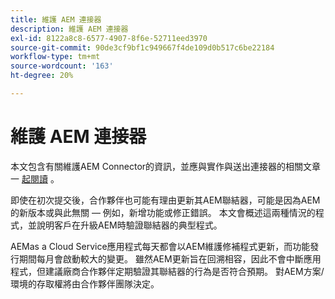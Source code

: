 ```yaml
---
title: 維護 AEM 連接器
description: 維護 AEM 連接器
exl-id: 8122a8c8-6577-4907-8f6e-52711eed3970
source-git-commit: 90de3cf9bf1c949667f4de109d0b517c6be22184
workflow-type: tm+mt
source-wordcount: '163'
ht-degree: 20%

---
```


維護 AEM 連接器
============================

本文包含有關維護AEM Connector的資訊，並應與實作與送出連接器的相關文章一 [起](implement.md)[閱讀](submit.md) 。

即使在初次提交後，合作夥伴也可能有理由更新其AEM聯結器，可能是因為AEM的新版本或與此無關 — 例如，新增功能或修正錯誤。 本文會概述這兩種情況的程式，並說明客戶在升級AEM時驗證聯結器的典型程式。

AEMas a Cloud Service應用程式每天都會以AEM維護修補程式更新，而功能發行期間每月會啟動較大的變更。 雖然AEM更新旨在回溯相容，因此不會中斷應用程式，但建議廠商合作夥伴定期驗證其聯結器的行為是否符合預期。 對AEM方案/環境的存取權將由合作夥伴團隊決定。
